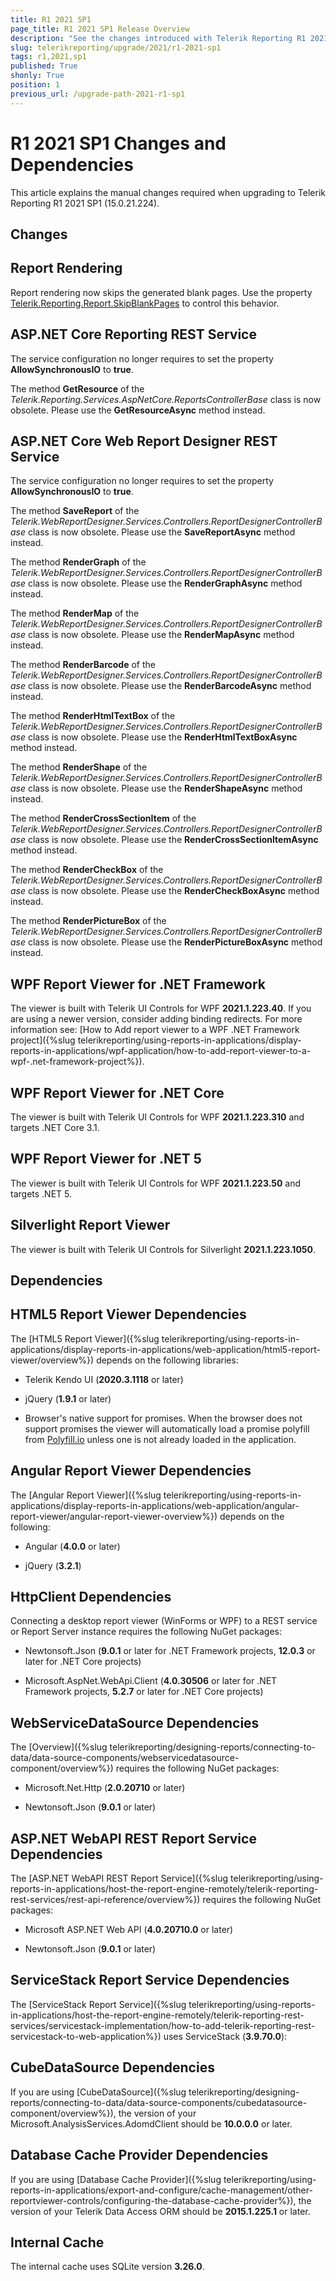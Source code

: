 ```yaml
---
title: R1 2021 SP1
page_title: R1 2021 SP1 Release Overview 
description: "See the changes introduced with Telerik Reporting R1 2021 SP1 that should be considered before upgrading, and the 3rd party products & packages this version depends on."
slug: telerikreporting/upgrade/2021/r1-2021-sp1
tags: r1,2021,sp1
published: True
shonly: True
position: 1
previous_url: /upgrade-path-2021-r1-sp1
---
```


# R1 2021 SP1 Changes and Dependencies

This article explains the manual changes required when upgrading to Telerik Reporting R1 2021 SP1 (15.0.21.224).

## Changes

## Report Rendering

Report rendering now skips the generated blank pages. Use the property [Telerik.Reporting.Report.SkipBlankPages](/reporting/api/Telerik.Reporting.Report#Telerik_Reporting_Report_SkipBlankPages) to control this behavior. 

## ASP.NET Core Reporting REST Service

The service configuration no longer requires to set the property __AllowSynchronousIO__ to __true__. 

The method __GetResource__ of the *Telerik.Reporting.Services.AspNetCore.ReportsControllerBase* class is now obsolete. Please use the __GetResourceAsync__ method instead. 

## ASP.NET Core Web Report Designer REST Service

The service configuration no longer requires to set the property __AllowSynchronousIO__ to __true__. 

The method __SaveReport__ of the *Telerik.WebReportDesigner.Services.Controllers.ReportDesignerControllerBase* class is now obsolete. Please use the __SaveReportAsync__ method instead. 

The method __RenderGraph__ of the *Telerik.WebReportDesigner.Services.Controllers.ReportDesignerControllerBase* class is now obsolete. Please use the __RenderGraphAsync__ method instead. 

The method __RenderMap__ of the *Telerik.WebReportDesigner.Services.Controllers.ReportDesignerControllerBase* class is now obsolete. Please use the __RenderMapAsync__ method instead. 

The method __RenderBarcode__ of the *Telerik.WebReportDesigner.Services.Controllers.ReportDesignerControllerBase* class is now obsolete. Please use the __RenderBarcodeAsync__ method instead. 

The method __RenderHtmlTextBox__ of the *Telerik.WebReportDesigner.Services.Controllers.ReportDesignerControllerBase* class is now obsolete. Please use the __RenderHtmlTextBoxAsync__ method instead. 

The method __RenderShape__ of the *Telerik.WebReportDesigner.Services.Controllers.ReportDesignerControllerBase* class is now obsolete. Please use the __RenderShapeAsync__ method instead. 

The method __RenderCrossSectionItem__ of the *Telerik.WebReportDesigner.Services.Controllers.ReportDesignerControllerBase* class is now obsolete. Please use the __RenderCrossSectionItemAsync__ method instead. 

The method __RenderCheckBox__ of the *Telerik.WebReportDesigner.Services.Controllers.ReportDesignerControllerBase* class is now obsolete. Please use the __RenderCheckBoxAsync__ method instead. 

The method __RenderPictureBox__ of the *Telerik.WebReportDesigner.Services.Controllers.ReportDesignerControllerBase* class is now obsolete. Please use the __RenderPictureBoxAsync__ method instead. 

## WPF Report Viewer for .NET Framework

The viewer is built with Telerik UI Controls for WPF __2021.1.223.40__. If you are using a newer version, consider adding binding redirects. For more information see: [How to Add report viewer to a WPF .NET Framework project]({%slug telerikreporting/using-reports-in-applications/display-reports-in-applications/wpf-application/how-to-add-report-viewer-to-a-wpf-.net-framework-project%}).

## WPF Report Viewer for .NET Core

The viewer is built with Telerik UI Controls for WPF __2021.1.223.310__ and targets .NET Core 3.1. 

## WPF Report Viewer for .NET 5

The viewer is built with Telerik UI Controls for WPF __2021.1.223.50__ and targets .NET 5. 

## Silverlight Report Viewer

The viewer is built with Telerik UI Controls for Silverlight __2021.1.223.1050__. 

## Dependencies

## HTML5 Report Viewer Dependencies

The [HTML5 Report Viewer]({%slug telerikreporting/using-reports-in-applications/display-reports-in-applications/web-application/html5-report-viewer/overview%}) depends on the following libraries: 

* Telerik Kendo UI (__2020.3.1118__ or later) 

* jQuery (__1.9.1__ or later) 

* Browser's native support for promises. When the browser does not support promises the viewer will automatically load a promise polyfill from [Polyfill.io](https://polyfill.io) unless one is not already loaded in the application. 

## Angular Report Viewer Dependencies

 The [Angular Report Viewer]({%slug telerikreporting/using-reports-in-applications/display-reports-in-applications/web-application/angular-report-viewer/angular-report-viewer-overview%}) depends on the following:  

* Angular (__4.0.0__ or later) 

* jQuery (__3.2.1__) 

## HttpClient Dependencies

Connecting a desktop report viewer (WinForms or WPF) to a REST service or Report Server instance requires the following NuGet packages: 

* Newtonsoft.Json (__9.0.1__ or later for .NET Framework projects, __12.0.3__ or later for .NET Core projects) 

* Microsoft.AspNet.WebApi.Client (__4.0.30506__ or later for .NET Framework projects, __5.2.7__ or later for .NET Core projects) 

## WebServiceDataSource Dependencies

The [Overview]({%slug telerikreporting/designing-reports/connecting-to-data/data-source-components/webservicedatasource-component/overview%}) requires the following NuGet packages: 

* Microsoft.Net.Http (__2.0.20710__ or later) 

* Newtonsoft.Json (__9.0.1__ or later) 

## ASP.NET WebAPI REST Report Service Dependencies

The [ASP.NET WebAPI REST Report Service]({%slug telerikreporting/using-reports-in-applications/host-the-report-engine-remotely/telerik-reporting-rest-services/rest-api-reference/overview%}) requires the following NuGet packages: 

* Microsoft ASP.NET Web API (__4.0.20710.0__ or later) 

* Newtonsoft.Json (__9.0.1__ or later) 

## ServiceStack Report Service Dependencies

The [ServiceStack Report Service]({%slug telerikreporting/using-reports-in-applications/host-the-report-engine-remotely/telerik-reporting-rest-services/servicestack-implementation/how-to-add-telerik-reporting-rest-servicestack-to-web-application%}) uses ServiceStack (__3.9.70.0__): 

## CubeDataSource Dependencies

If you are using [CubeDataSource]({%slug telerikreporting/designing-reports/connecting-to-data/data-source-components/cubedatasource-component/overview%}), the version of your Microsoft.AnalysisServices.AdomdClient should be __10.0.0.0__ or later. 

## Database Cache Provider Dependencies

If you are using [Database Cache Provider]({%slug telerikreporting/using-reports-in-applications/export-and-configure/cache-management/other-reportviewer-controls/configuring-the-database-cache-provider%}), the version of your Telerik Data Access ORM should be __2015.1.225.1__ or later. 

## Internal Cache

The internal cache uses SQLite version __3.26.0__.
